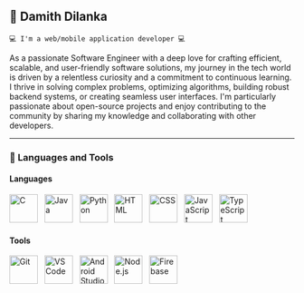 ## 👋 Damith Dilanka
`💻 I'm a web/mobile application developer 💻`

As a passionate Software Engineer with a deep love for crafting efficient, scalable, and user-friendly software solutions, my journey in the tech world is driven by a relentless curiosity and a commitment to continuous learning. I thrive in solving complex problems, optimizing algorithms, building robust backend systems, or creating seamless user interfaces. I'm particularly passionate about open-source projects and enjoy contributing to the community by sharing my knowledge and collaborating with other developers.

---
### 🧰 Languages and Tools
#### Languages

<img src="https://icon.icepanel.io/Technology/svg/C.svg" alt="C" width="50" height="50"/>&nbsp;&nbsp;&nbsp;<img src="https://icon.icepanel.io/Technology/svg/Java.svg" alt="Java" width="50" height="50"/>&nbsp;&nbsp;&nbsp;<img src="https://icon.icepanel.io/Technology/svg/Python.svg" alt="Python" width="50" height="50"/>&nbsp;&nbsp;&nbsp;<img src="https://icon.icepanel.io/Technology/svg/HTML5.svg" alt="HTML" width="50" height="50"/>&nbsp;&nbsp;&nbsp;<img src="https://icon.icepanel.io/Technology/svg/CSS3.svg" alt="CSS" width="50" height="50"/>&nbsp;&nbsp;&nbsp;<img src="https://icon.icepanel.io/Technology/svg/JavaScript.svg" alt="JavaScript" width="50" height="50"/>&nbsp;&nbsp;&nbsp;<img src="https://icon.icepanel.io/Technology/svg/TypeScript.svg" alt="TypeScript" width="50" height="50"/>

#### Tools

<img src="https://icon.icepanel.io/Technology/svg/Git.svg" alt="Git" width="50" height="50"/>&nbsp;&nbsp;&nbsp;<img src="https://icon.icepanel.io/Technology/svg/Visual-Studio-Code-%28VS-Code%29.svg" alt="VS Code" width="50" height="50"/>&nbsp;&nbsp;&nbsp;<img src="https://icon.icepanel.io/Technology/png-shadow-512/Android-Studio.png" alt="Android Studio" width="50" height="50"/>&nbsp;&nbsp;&nbsp;<img src="https://icon.icepanel.io/Technology/svg/Node.js.svg" alt="Node.js" width="50" height="50"/>&nbsp;&nbsp;&nbsp;<img src="https://icon.icepanel.io/Technology/svg/Firebase.svg" alt="Firebase" width="50" height="50"/>





